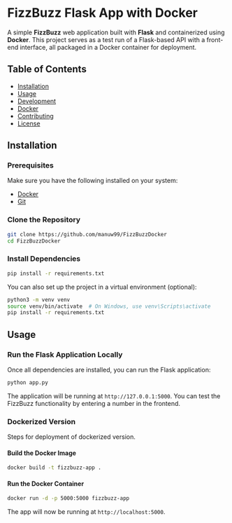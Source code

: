 # FizzBuzz Flask App with Docker

A simple **FizzBuzz** web application built with **Flask** and containerized using **Docker**. 
This project serves as a test run of a Flask-based API with a front-end interface, all packaged in a Docker container for deployment.

## Table of Contents

- [Installation](#installation)
- [Usage](#usage)
- [Development](#development)
- [Docker](#docker)
- [Contributing](#contributing)
- [License](#license)

## Installation

### Prerequisites

Make sure you have the following installed on your system:

- [Docker](https://www.docker.com/get-started)
- [Git](https://git-scm.com/)

### Clone the Repository

```bash
git clone https://github.com/manuw99/FizzBuzzDocker
cd FizzBuzzDocker
```

### Install Dependencies

```bash
pip install -r requirements.txt
```

You can also set up the project in a virtual environment (optional):

```bash
python3 -m venv venv
source venv/bin/activate  # On Windows, use venv\Scripts\activate
pip install -r requirements.txt
```

## Usage

### Run the Flask Application Locally

Once all dependencies are installed, you can run the Flask application:

```bash
python app.py
```

The application will be running at `http://127.0.0.1:5000`. You can test the FizzBuzz functionality by entering a number in the frontend.

### Dockerized Version

Steps for deployment of dockerized version.

#### Build the Docker Image

```bash
docker build -t fizzbuzz-app .
```

#### Run the Docker Container

```bash
docker run -d -p 5000:5000 fizzbuzz-app
```

The app will now be running at `http://localhost:5000`.

